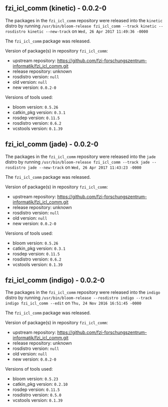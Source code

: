 ## fzi_icl_comm (kinetic) - 0.0.2-0

The packages in the `fzi_icl_comm` repository were released into the `kinetic` distro by running `/usr/bin/bloom-release fzi_icl_comm --track kinetic --rosdistro kinetic --new-track` on `Wed, 26 Apr 2017 11:49:36 -0000`

The `fzi_icl_comm` package was released.

Version of package(s) in repository `fzi_icl_comm`:

- upstream repository: https://github.com/fzi-forschungszentrum-informatik/fzi_icl_comm.git
- release repository: unknown
- rosdistro version: `null`
- old version: `null`
- new version: `0.0.2-0`

Versions of tools used:

- bloom version: `0.5.26`
- catkin_pkg version: `0.3.1`
- rosdep version: `0.11.5`
- rosdistro version: `0.6.2`
- vcstools version: `0.1.39`


## fzi_icl_comm (jade) - 0.0.2-0

The packages in the `fzi_icl_comm` repository were released into the `jade` distro by running `/usr/bin/bloom-release fzi_icl_comm --track jade --rosdistro jade --new-track` on `Wed, 26 Apr 2017 11:43:23 -0000`

The `fzi_icl_comm` package was released.

Version of package(s) in repository `fzi_icl_comm`:

- upstream repository: https://github.com/fzi-forschungszentrum-informatik/fzi_icl_comm.git
- release repository: unknown
- rosdistro version: `null`
- old version: `null`
- new version: `0.0.2-0`

Versions of tools used:

- bloom version: `0.5.26`
- catkin_pkg version: `0.3.1`
- rosdep version: `0.11.5`
- rosdistro version: `0.6.2`
- vcstools version: `0.1.39`


## fzi_icl_comm (indigo) - 0.0.2-0

The packages in the `fzi_icl_comm` repository were released into the `indigo` distro by running `/usr/bin/bloom-release --rosdistro indigo --track indigo fzi_icl_comm --edit` on `Thu, 24 Nov 2016 16:51:45 -0000`

The `fzi_icl_comm` package was released.

Version of package(s) in repository `fzi_icl_comm`:

- upstream repository: https://github.com/fzi-forschungszentrum-informatik/fzi_icl_comm.git
- release repository: unknown
- rosdistro version: `null`
- old version: `null`
- new version: `0.0.2-0`

Versions of tools used:

- bloom version: `0.5.23`
- catkin_pkg version: `0.2.10`
- rosdep version: `0.11.5`
- rosdistro version: `0.5.0`
- vcstools version: `0.1.39`


